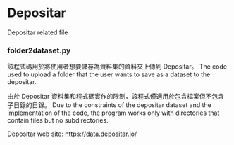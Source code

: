# Depositar
Depositar related file

### folder2dataset.py

該程式碼用於將使用者想要儲存為資料集的資料夾上傳到 Depositar。
The code used to upload a folder that the user wants to save as a dataset to the depositar.

由於 Depositar 資料集和程式碼實作的限制，該程式僅適用於包含檔案但不包含子目錄的目錄。
Due to the constraints of the depositar dataset and the implementation of the code, the program works only with directories that contain files but no subdirectories.


Depositar web site: <https://data.depositar.io/>
